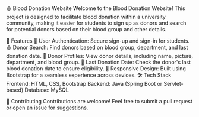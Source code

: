 🩸 Blood Donation Website
Welcome to the Blood Donation Website! This project is designed to facilitate blood donation within a university community, making it easier for students to sign up as donors and search for potential donors based on their blood group and other details.

🌟 Features
🔐 User Authentication: Secure sign-up and sign-in for students.
🩸 Donor Search: Find donors based on blood group, department, and last donation date.
📄 Donor Profiles: View donor details, including name, picture, department, and blood group.
📅 Last Donation Date: Check the donor's last blood donation date to ensure eligibility.
📱 Responsive Design: Built using Bootstrap for a seamless experience across devices.
🛠️ Tech Stack
Frontend: HTML, CSS, Bootstrap
Backend: Java (Spring Boot or Servlet-based)
Database: MySQL

🤝 Contributing
Contributions are welcome! Feel free to submit a pull request or open an issue for suggestions.

